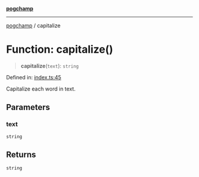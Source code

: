 [**pogchamp**](../README.md)

***

[pogchamp](../globals.md) / capitalize

# Function: capitalize()

> **capitalize**(`text`): `string`

Defined in: [index.ts:45](https://github.com/antonandresen/pogchamp/blob/566c2f0caa8b1c8b5b0295aded976a7544ca5d21/index.ts#L45)

Capitalize each word in text.

## Parameters

### text

`string`

## Returns

`string`
